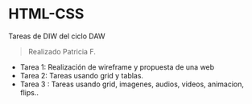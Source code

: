 # HTML-CSS
Tareas de DIW del ciclo DAW

> Realizado Patricia F.

- Tarea 1: Realización de wireframe y propuesta de una web
- Tarea 2: Tareas usando grid y tablas.
- Tarea 3 : Tareas usando grid, imagenes, audios, videos, animacion, flips..
